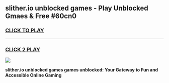 
## slither.io unblocked games - Play Unblocked Gmaes & Free #60cn0
<h3>
<a href="https://premium.freeplayer.one?title=slither.io_unblocked_games&ref=03M">CLICK TO PLAY</a></h3>
<hr>

<h3>
<a href="https://premium.freeplayer.one?title=slither.io_unblocked_games&ref=03M">CLICK 2 PLAY</a>
  
</h3>

<a href="https://premium.freeplayer.one?title=slither.io_unblocked_games&ref=03M"><img src="https://clearcache.store/games.png"></a>


**slither.io unblocked games games unblocked: Your Gateway to Fun and Accessible Online Gaming**
